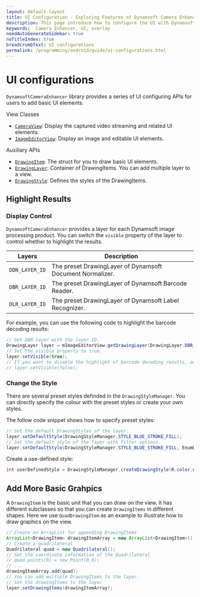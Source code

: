 ```yaml
---
layout: default-layout
title: UI Configuration - Exploring Features of Dynamsoft Camera Enhancer Android Edition.
description: This page introduce how to configure the UI with Dynamsoft Camera Enhancer Android Edition.
keywords:  Camera Enhancer, UI, overlay
needAutoGenerateSidebar: true
noTitleIndex: true
breadcrumbText: UI configurations
permalink: /programming/android/guide/ui-configurations.html
---
```


# UI configurations

`DynamsoftCameraEnhancer` library provides a series of UI configuring APIs for users to add basic UI elements.

View Classes

* [`CameraView`](../auxiliary-api/dcecameraview.html): Display the captured video streaming and related UI elements.
* [`ImageEditorView`](../auxiliary-api/dceimageeditorview.html): Display an image and editable UI elements.

Auxiliary APIs

* [`DrawingItem`](../auxiliary-api/drawingitem.html): The struct for you to draw basic UI elements.
* [`DrawingLayer`](../auxiliary-api/drawinglayer.html): Container of DrawingItems. You can add multiple layer to a view.
* [`DrawingStyle`](../auxiliary-api/drawingstyle.html): Defines the styles of the DrawingItems.

## Highlight Results

### Display Control

`DynamsoftCameraEnhancer` provides a layer for each Dynamsoft image processing product. You can switch the `visible` property of the layer to control whether to highlight the results.

| Layers | Description |
| --------- | ----------- |
| `DDN_LAYER_ID` | The preset DrawingLayer of Dynamsoft Document Normalizer. |
| `DBR_LAYER_ID` | The preset DrawingLayer of Dynamsoft Barcode Reader. |
| `DLR_LAYER_ID` | The preset DrawingLayer of Dynamsoft Label Recognizer. |

For example, you can use the following code to highlight the barcode decoding results:

```java
// Get DBR layer with the layer ID.
DrawingLayer layer = mImageEditorView.getDrawingLayer(DrawingLayer.DBR_LAYER_ID);
// Set the visible property to true.
layer.setVisible(true);
// If you want to disable the highlight of barcode decoding results, add the following line.
// layer.setVisible(false);
```

### Change the Style

There are several preset styles definded in the `DrawingStyleManager`. You can directly specify the colour with the preset styles or create your own styles.

The follow code snippet shows how to specify preset styles:

```java
// Set the default DrawingStyles of the layer.
layer.setDefaultStyle(DrawingStyleManager.STYLE_BLUE_STROKE_FILL);
// Set the default style of the layer with filter options.
layer.setDefaultStyle(DrawingStyleManager.STYLE_BLUE_STROKE_FILL, EnumDrawingItemState.DEFAULT, EnumDrawingItemMediaType.DIMT_QUADRILATERAL);
```

Create a use-defined style:

```java
int userDefinedStyle = DrawingStyleManager.createDrawingStyle(R.color.white,1f, R.color.white,R.color.white);
```

## Add More Basic Grahpics

A `DrawingItem` is the basic unit that you can draw on the view. It has different subclasses so that you can create `DrawingItems` in different shapes. Here we use `QuadDrawingItem` as an example to illustrate how to draw graphics on the view.

```java
// Create an ArrayList for appending DrawingItems
ArrayList<DrawingItem> drawingItemArray = new ArrayList<DrawingItem>();
// Create a quadrilateral
Quadrilateral quad = new Quadrilateral();
// Set the coordinate information of the Quadrilateral
// quad.points[0] = new Point(0,0);
// ...
drawingItemArray.add(quad);
// You can add multiple DrawingItems to the layer.
// Set the drawingItems to the layer
layer.setDrawingItems(drawingItemArray);
```
